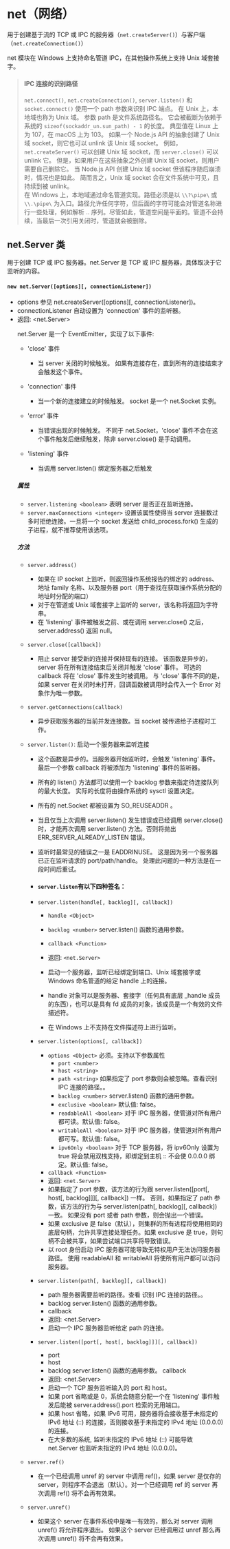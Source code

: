 # net（网络）
用于创建基于流的 TCP 或 IPC 的服务器（`net.createServer()`）与客户端（`net.createConnection()`）

net 模块在 Windows 上支持命名管道 IPC，在其他操作系统上支持 Unix 域套接字。

> #### IPC 连接的识别路径
> `net.connect()`, `net.createConnection()`, `server.listen()` 和 `socket.connect()` 使用一个 path 参数来识别 IPC 端点。
> 在 Unix 上，本地域也称为 Unix 域。 参数 path 是文件系统路径名。 它会被截断为依赖于系统的 `sizeof(sockaddr_un.sun_path) - 1` 的长度。 典型值在 Linux 上为 107，在 macOS 上为 103。 如果一个 Node.js API 的抽象创建了 Unix 域 socket，则它也可以 unlink 该 Unix 域 socket。 例如，`net.createServer()` 可以创建 Unix 域 socket，而 `server.close()` 可以 unlink 它。 但是，如果用户在这些抽象之外创建 Unix 域 socket，则用户需要自己删除它。 当 Node.js API 创建 Unix 域 socket 但该程序随后崩溃时，情况也是如此。 简而言之，Unix 域 socket 会在文件系统中可见，且持续到被 unlink。<br/>
> 在 Windows 上，本地域通过命名管道实现。路径必须是以 `\\?\pipe\` 或 `\\.\pipe\` 为入口。路径允许任何字符，但后面的字符可能会对管道名称进行一些处理，例如解析 .. 序列。尽管如此，管道空间是平面的。管道不会持续，当最后一次引用关闭时，管道就会被删除。

## net.Server 类
用于创建 TCP 或 IPC 服务器。net.Server 是 TCP 或 IPC 服务器，具体取决于它监听的内容。

#### `new net.Server([options][, connectionListener])`
+ options <Object> 参见 net.createServer([options][, connectionListener])。
+ connectionListener <Function> 自动设置为 'connection' 事件的监听器。
+ 返回: <net.Server>

net.Server 是一个 EventEmitter，实现了以下事件:
+ 'close' 事件
    + 当 server 关闭的时候触发。 如果有连接存在，直到所有的连接结束才会触发这个事件。

+ 'connection' 事件
    + 当一个新的连接建立的时候触发。 socket 是一个 net.Socket 实例。

+ 'error' 事件
    + 当错误出现的时候触发。 不同于 net.Socket，'close' 事件不会在这个事件触发后继续触发，除非 server.close() 是手动调用。 

+ 'listening' 事件
    + 当调用 server.listen() 绑定服务器之后触发

##### 属性
+ `server.listening <boolean>` 表明 server 是否正在监听连接。
+ `server.maxConnections <integer>` 设置该属性使得当 server 连接数过多时拒绝连接。一旦将一个 socket 发送给 child_process.fork() 生成的子进程，就不推荐使用该选项。

##### 方法
+ `server.address()`
    + 如果在 IP socket 上监听，则返回操作系统报告的绑定的 address、地址 family 名称、以及服务器 port（用于查找在获取操作系统分配的地址时分配的端口）
    + 对于在管道或 Unix 域套接字上监听的 server，该名称将返回为字符串。
    + 在 'listening' 事件被触发之前、或在调用 server.close() 之后， server.address() 返回 null。

+ `server.close([callback])`
    + 阻止 server 接受新的连接并保持现有的连接。 该函数是异步的，server 将在所有连接结束后关闭并触发 'close' 事件。 可选的 callback 将在 'close' 事件发生时被调用。 与 'close' 事件不同的是，如果 server 在关闭时未打开，回调函数被调用时会传入一个 Error 对象作为唯一参数。

+ `server.getConnections(callback)`
    + 异步获取服务器的当前并发连接数。当 socket 被传递给子进程时工作。

+ `server.listen()`: 启动一个服务器来监听连接
    + 这个函数是异步的。当服务器开始监听时，会触发 'listening' 事件。 最后一个参数 callback 将被添加为 'listening' 事件的监听器。
    + 所有的 listen() 方法都可以使用一个 backlog 参数来指定待连接队列的最大长度。 实际的长度将由操作系统的 sysctl 设置决定。
    + 所有的 net.Socket 都被设置为 SO_REUSEADDR 。
    + 当且仅当上次调用 server.listen() 发生错误或已经调用 server.close() 时，才能再次调用 server.listen() 方法。否则将抛出 ERR_SERVER_ALREADY_LISTEN 错误。
    + 监听时最常见的错误之一是 EADDRINUSE。 这是因为另一个服务器已正在监听请求的 port/path/handle。 处理此问题的一种方法是在一段时间后重试。

    + #### `server.listen`有以下四种签名：

    + `server.listen(handle[, backlog][, callback])`
        + `handle <Object>`
        + `backlog <number>` server.listen() 函数的通用参数。
        + `callback <Function>`
        + 返回: `<net.Server>`
        + 启动一个服务器，监听已经绑定到端口、Unix 域套接字或 Windows 命名管道的给定 handle 上的连接。
        + handle 对象可以是服务器、套接字（任何具有底层 _handle 成员的东西），也可以是具有 fd 成员的对象，该成员是一个有效的文件描述符。

        + 在 Windows 上不支持在文件描述符上进行监听。
    + `server.listen(options[, callback])`
        + `options <Object>` 必须。支持以下参数属性
            + `port <number>`
            + `host <string>`
            + `path <string>` 如果指定了 port 参数则会被忽略。查看识别 IPC 连接的路径。。
            + `backlog <number>` server.listen() 函数的通用参数。
            + `exclusive <boolean>` 默认值: false。
            + `readableAll <boolean>` 对于 IPC 服务器，使管道对所有用户都可读。默认值: false。
            + `writableAll <boolean>` 对于 IPC 服务器，使管道对所有用户都可写。默认值: false。
            + `ipv6Only <boolean>` 对于 TCP 服务器，将 ipv6Only 设置为 true 将会禁用双栈支持，即绑定到主机 :: 不会使 0.0.0.0 绑定。默认值: false。
        + `callback <Function>`
        + 返回: `<net.Server>`
        + 如果指定了 port 参数，该方法的行为跟 server.listen([port[, host[, backlog]]][, callback]) 一样。 否则，如果指定了 path 参数，该方法的行为与 server.listen(path[, backlog][, callback]) 一致。 如果没有 port 或者 path 参数，则会抛出一个错误。
        + 如果 exclusive 是 false（默认），则集群的所有进程将使用相同的底层句柄，允许共享连接处理任务。如果 exclusive 是 true，则句柄不会被共享，如果尝试端口共享将导致错误。
        + 以 root 身份启动 IPC 服务器可能导致无特权用户无法访问服务器路径。 使用 readableAll 和 writableAll 将使所有用户都可以访问服务器。

    + `server.listen(path[, backlog][, callback])`
        + path <string> 服务器需要监听的路径。查看 识别 IPC 连接的路径。。
        + backlog <number> server.listen() 函数的通用参数。
        + callback <Function>
        + 返回: <net.Server>
        + 启动一个 IPC 服务器监听给定 path 的连接。

    + `server.listen([port[, host[, backlog]]][, callback])`
        + port <number>
        + host <string>
        + backlog <number> server.listen() 函数的通用参数。
        callback <Function>
        + 返回: <net.Server>
        + 启动一个 TCP 服务监听输入的 port 和 host。
        + 如果 port 省略或是 0，系统会随意分配一个在 'listening' 事件触发后能被 server.address().port 检索的无用端口。
        + 如果 host 省略，如果 IPv6 可用，服务器将会接收基于未指定的 IPv6 地址 (::) 的连接，否则接收基于未指定的 IPv4 地址 (0.0.0.0) 的连接。
        + 在大多数的系统, 监听未指定的 IPv6 地址 (::) 可能导致 net.Server 也监听未指定的 IPv4 地址 (0.0.0.0)。

+ `server.ref()`
    + 在一个已经调用 unref 的 server 中调用 ref()，如果 server 是仅存的 server，则程序不会退出（默认）。对一个已经调用 ref 的 server 再次调用 ref() 将不会再有效果。

+ `server.unref()`
    + 如果这个 server 在事件系统中是唯一有效的，那么对 server 调用 unref() 将允许程序退出。 如果这个 server 已经调用过 unref 那么再次调用 unref() 将不会再有效果。




